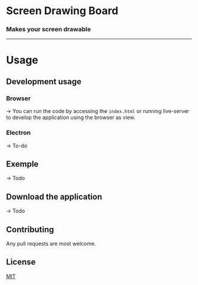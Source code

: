 # Screen Drawing Board

### Makes your screen drawable

---

# Usage

## Development usage

### **Browser**
-> You can run the code by accessing the `index.html` or running live-server to develop the application using the browser as view.

### **Electron**
-> To-do

## **Exemple**
-> Todo

## **Download the application**
-> Todo

## Contributing
Any pull requests are most welcome.

## License

[MIT](https://choosealicense.com/licenses/mit/)